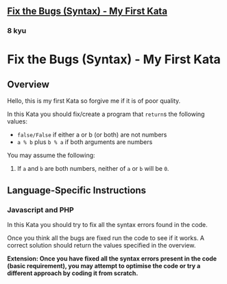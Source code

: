 <h2><a href=https://www.codewars.com/kata/56aed32a154d33a1f3000018/train/python target="_blank">Fix the Bugs (Syntax) - My First Kata</a></h2><h3>8 kyu</h3><h1 id="fix-the-bugs-syntax---my-first-kata">Fix the Bugs (Syntax) - My First Kata</h1><h2 id="overview">Overview</h2><p>Hello, this is my first Kata so forgive me if it is of poor quality.</p><p>In this Kata you should fix/create a program that <code>return</code>s the following values:</p><ul><li><code>false/False</code> if either a or b (or both) are not numbers</li><li><code>a % b</code> plus <code>b % a</code> if both arguments are numbers</li></ul><p>You may assume the following:</p><ol><li>If <code>a</code> and <code>b</code> are both numbers, neither of <code>a</code> or <code>b</code> will be <code>0</code>.</li></ol><h2 id="language-specific-instructions">Language-Specific Instructions</h2><h3 id="javascript-and-php">Javascript and PHP</h3><p>In this Kata you should try to fix all the syntax errors found in the code.</p><p>Once you think all the bugs are fixed run the code to see if it works.  A correct solution should return the values specified in the overview.</p><p><strong>Extension: Once you have fixed all the syntax errors present in the code (basic requirement), you may attempt to optimise the code or try a different approach by coding it from scratch.</strong></p>